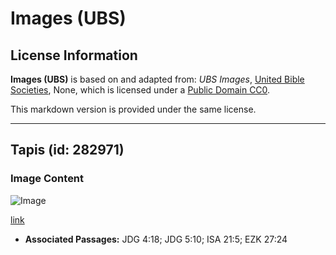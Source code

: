 # Images (UBS)

## License Information

**Images (UBS)** is based on and adapted from: _UBS Images_, [United Bible Societies](https://unitedbiblesocieties.org/), None, which is licensed under a [Public Domain CC0](https://creativecommons.org/public-domain/cc0/).

This markdown version is provided under the same license.



--------------------------------

## Tapis (id: 282971)

### Image Content

![Image](https://cdn.aquifer.bible/aquifer-content/resources/Media/WEB-0489_carpet.jpg)

[link](https://cdn.aquifer.bible/aquifer-content/resources/Media/WEB-0489_carpet.jpg)

* **Associated Passages:** JDG 4:18; JDG 5:10; ISA 21:5; EZK 27:24

